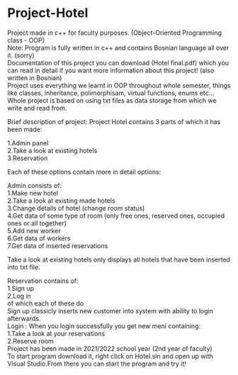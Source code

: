 # Project-Hotel

Project made in c++ for faculty purposes. (Object-Oriented Programming class - OOP)\
Note: Program is fully written in c++ and contains Bosnian language all over it. (sorry)\
Documentation of this project you can download (Hotel final.pdf) which you can read in detail if you want more information about this project! (also written in Bosnian)\
Project uses everything we learnt in OOP throughout whole semester, things like classes, inheritance, polimorphisam, virtual functions, enums etc...\
Whole project is based on using txt files as data storage from which we write and read from.

Brief description of project:
Project Hotel contains 3 parts of which it has been made:
  
  1.Admin panel\
  2.Take a look at existing hotels\
  3.Reservation
 
Each of these options contain more in detail options:
  
  Admin consists of:\
     1.Make new hotel\
     2.Take a look at existing made hotels\
     3.Change details of hotel (change room status)\
     4.Get data of some type of room (only free ones, reserved ones, occupied ones or all together)\
     5.Add new worker\
     6.Get data of workers\
     7.Get data of inserted reservations
     
  Take a look at existing hotels only displays all hotels that have been inserted into txt file.
  
  Reservation contains of:\
    1.Sign up \
    2.Log in \
  of which each of these do\
    Sign up classicly inserts new customer into system with ability to login afterwards.\
    Login : When you login successfully you get new meni containing:\
      1.Take a look at your reservations\
      2.Reserve room\
  Project has been made in 2021/2022 school year (2nd year of faculty)\
  To start program download it, right click on Hotel.sln and open up with Visual Studio.From there you can start the program and try it!
  
